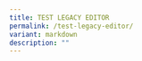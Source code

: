 ```yaml
---
title: TEST LEGACY EDITOR
permalink: /test-legacy-editor/
variant: markdown
description: ""
---
```

